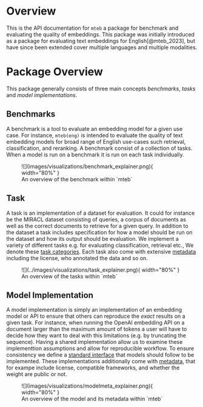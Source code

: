 
# Overview


This is the API documentation for `mteb` a package for benchmark and evaluating the quality of embeddings. 
This package was initially introduced as a package for evaluating text embeddings for English[@mteb_2023], but have since been extended cover multiple languages and multiple modalities.
<!-- TODO add [@mmteb_2025] [@mieb_2025]. --> 

# Package Overview
This package generally consists of three main concepts *benchmarks*, *tasks* and *model implementations*.

## Benchmarks

A benchmark is a tool to evaluate an embedding model for a given use case. For instance, `mteb(eng)` is intended 
to evaluate the quality of text embedding models for broad range of English use-cases such retrieval, classification, and reranking. 
A benchmark consist of a collection of tasks. When a model is run on a benchmark it is run on each task individually.


<figure markdown="span">
    ![](images/visualizations/benchmark_explainer.png){ width="80%" }
    <figcaption>An overview of the benchmark within `mteb`</figcaption>
</figure>

## Task

A task is an implementation of a dataset for evaluation. It could for instance be the MIRACL dataset consisting of queries, a corpus of documents 
as well as the correct documents to retrieve for a given query. In addition to the dataset a task includes specification for how a model should be run on the dataset and how its output should be evaluation. We implement a variety of different tasks e.g. for evaluating classification, retrieval etc., We denote these [task categories](task.md#metadata). Each task also come with extensive [metadata](api/task.md#metadata) including the license, who annotated the data and so on.

<figure markdown="span">
    ![](../images/visualizations/task_explainer.png){ width="80%" }
    <figcaption>An overview of the tasks within `mteb`</figcaption>
</figure>

## Model Implementation

A model implementation is simply an implementation of an embedding model or API to ensure that others can reproduce the *exact* results on a given task.
For instance, when running the OpenAI embedding API on a document larger than the maximum amount of tokens a user will have to decide how they want to
deal with this limitations (e.g. by truncating the sequence). Having a shared implementation allow us to examine these implementtion assumptions and allow
for reproducible workflow. To ensure consistency we define a [standard interface](api/model.md#the-encoder-interface) that models should follow to be implemented. These implementations additionally come with [metadata](api/model.md#metadata), that for exampe include license, compatible frameworks, and whether the weight are public or not.

<figure markdown="span">
    ![](images/visualizations/modelmeta_explainer.png){ width="80%" }
    <figcaption>An overview of the model and its metadata within `mteb`</figcaption>
</figure>

